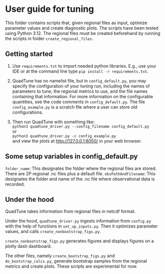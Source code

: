 # User guide for tuning

This folder contains scripts that, given regional files as input,
optimize parameter values and create diagnostic plots. 
The scripts have been tested using Python 3.12.
The regional files must be created beforehand by running the scripts
in folder `create_regional_files`.

## Getting started

1) Use `requirements.txt` to import needed python libraries.
E.g., use your IDE or at the command line type 
`pip install -r requirements.txt`.

2) QuadTune has no namelist file, but in `config_default.py`, 
you may specify the configuration of your tuning run, 
including the names of parameters to tune, the regional metrics to use, 
and the file names containing that information.
For more information on the configurable quantities,
see the code comments in `config_default.py`.
The file `config_example.py` is a scratch file
where a user can store old configurations.

3) Then run QuadTune with something like:  
 `python3 quadtune_driver.py --config_filename config_default.py`  
or  
 `python3 quadtune_driver.py -c config_example.py`  
and view the plots at http://127.0.0.1:8050/ in your web browser.

## Some setup variables in config_default.py

`folder_name`:  This designates the folder where the regional files are stored.  There are 2P regional .nc files plus a default file.
`obsPathAndFilename`: This designates the folder and name of the .nc file where observational data is recorded.

## Under the hood

QuadTune takes  information from regional files in netcdf format.

Under the hood, `quadtune_driver.py` ingests information from `config.py`
with the help of functions in `set_up_inputs.py`.  Then it
optimizes parameter values, and calls `create_nonbootstrap_figs.py`.

`create_nonbootstrap_figs.py` generates figures and displays
figures on a plotly dash dashboard.

The other files, namely `create_bootstrap_figs.py` and `do_bootstrap_calcs.py`,
generate bootstrap samples from the regional metrics and create plots.
These scripts are experimental for now.
